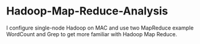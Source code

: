 # Hadoop-Map-Reduce-Analysis
I configure single-node Hadoop on MAC and use two MapReduce example WordCount and Grep to get more familiar with Hadoop Map Reduce.
